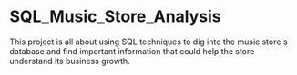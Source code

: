 # SQL_Music_Store_Analysis
This project is all about using SQL techniques to dig into the music store's database and find important information that could help the store understand its business  growth.
